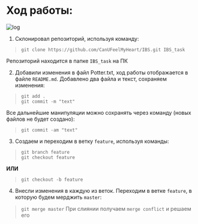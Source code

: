# Ход работы:
![log](/IBS_task\log_graph.png)
1. Склонировал репозиторий, используя команду: 
> `git clone https://github.com/CanUFeelMyHeart/IBS.git IBS_task` 

Репозиторий находится в папке `IBS_task` на ПК

2. Добавили изменения в файл Potter.txt, ход работы отображается в файле `README.md`. Добавлено два файла и текст, сохраняем изменения:
> `git add .`  
`git commit -m "text"`

Все дальнейшие манипуляции можно сохранять через команду (новых файлов не будет создано):
> `git commit -am "text"`

3. Создаем и переходим в ветку `feature`, используя команды:
> `git branch feature`  
`git checkout feature`  

**ИЛИ**  
> `git checkout -b feature`


4. Внесли изменения в  каждую из веток. Переходим в ветке `feature`, в которую будем мерджить `master`:
> `git merge master`
При слиянии получаем `merge conflict` и решаем его

